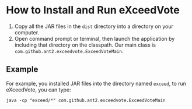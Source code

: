 How to Install and Run eXceedVote
=================================

1. Copy all the JAR files in the `dist` directory into a directory on your computer.
2. Open command prompt or terminal, then launch the application by including that directory on the classpath. Our main class is `com.github.ant2.exceedvote.ExceedVoteMain`.

Example
-------

For example, you installed JAR files into the directory named `exceed`, to run eXceedVote, you can type:

    java -cp "exceed/*" com.github.ant2.exceedvote.ExceedVoteMain
